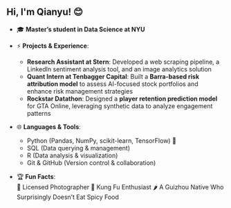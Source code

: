 ## Hi, I'm Qianyu! 😊

- 🎓 **Master’s student in Data Science at NYU**  
  
- ⚡ **Projects & Experience**:  
  - **Research Assistant at Stern**: Developed a web scraping pipeline, a LinkedIn sentiment analysis tool, and an image analytics solution  
  - **Quant Intern at Tenbagger Capital**: Built a **Barra-based risk attribution model** to assess AI-focused stock portfolios and enhance risk management strategies  
  - **Rockstar Datathon**: Designed a **player retention prediction model** for GTA Online, leveraging synthetic data to analyze engagement patterns  

- 🌐 **Languages & Tools**:  
  - Python (Pandas, NumPy, scikit-learn, TensorFlow) 🐍  
  - SQL (Data querying & management)  
  - R (Data analysis & visualization)  
  - Git & GitHub (Version control & collaboration)

- 🏆 **Fun Facts**:  
  📸 Licensed Photographer  🥋 Kung Fu Enthusiast
  🌶️ A Guizhou Native Who Surprisingly Doesn’t Eat Spicy Food

<!--
**ToolYu/ToolYu** is a ✨ _special_ ✨ repository because its `README.md` (this file) appears on your GitHub profile.

Here are some ideas to get you started:

- 🔭 I’m currently working on ...
- 🌱 I’m currently learning ...
- 👯 I’m looking to collaborate on ...
- 🤔 I’m looking for help with ...
- 💬 Ask me about ...
- 📫 How to reach me: ...
- 😄 Pronouns: ...
- ⚡ Fun fact: ...
-->
